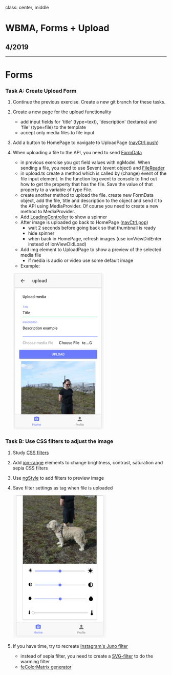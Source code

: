 class: center, middle

# WBMA, Forms + Upload

## 4/2019

---

# Forms

### Task A: Create Upload Form 

1. Continue the previous exercise. Create a new git branch for these tasks.
1. Create a new page for the upload functionality
    - add input fields for 'title' (type=text), 'description' (textarea) and 'file' (type=file) to the template
    - accept only media files to file input
1. Add a button to HomePage to navigate to UploadPage ([navCtrl.push](https://ionicframework.com/docs/v3/api/navigation/NavController/))
1. When uploading a file to the API, you need to send [FormData](https://developer.mozilla.org/en-US/docs/Web/API/FormData/Using_FormData_Objects) 
    - in previous exercise you got field values with ngModel. When sending a file, you need to use $event (event object) and [FileReader](https://cordova.apache.org/docs/en/3.1.0/cordova/file/filereader/filereader.html)
    - in upload.ts create a method which is called by (change) event of the file input element. In the function log event to console to find out how to get the property that has the file. Save the value of that property to a variable of type File. 
    - create another method to upload the file. create new FormData object, add the file, title and description to the object and send it to the API using MediaProvider. Of course you need to create a new method to MediaProvider.
    - Add [LoadingController](https://ionicframework.com/docs/v3/api/components/loading/LoadingController/) to show a spinner
    - After image is uploaded go back to HomePage ([navCtrl.pop](https://ionicframework.com/docs/v3/api/navigation/NavController/))
        - wait 2 seconds before going back so that thumbnail is ready
        - hide spinner
        - when back in HomePage, refresh images (use ionViewDidEnter instead of ionViewDidLoad)
    - Add img element to UploadPage to show a preview of the selected media file
        - if media is audio or video use some default image
    - Example:
    
    ![uploadform](images/uploadform.png)
        
### Task B: Use CSS filters to adjust the image
1. Study [CSS filters](https://css-tricks.com/almanac/properties/f/filter/)
1. Add [ion-range](https://ionicframework.com/docs/v3/api/components/range/Range/) elements to change brightness, contrast, saturation and sepia CSS filters
1. Use [ngStyle](https://angular.io/api/common/NgStyle) to add filters to preview image
1. Save filter settings as tag when file is uploaded
    
    ![adjustments](images/adjustments.png)
1. If you have time, try to recreate [Instagram's Juno filter](https://tricky-photoshop.com/how-to-create-instagram-juno-effect-in-photoshop/)
    - instead of sepia filter, you need to create a [SVG-filter](https://css-tricks.com/gooey-effect/) to do the warming filter
    - [feColorMatrix generator](https://kazzkiq.github.io/svg-color-filter/)
